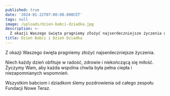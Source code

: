 ```yaml
---
published: true
date: '2024-01-22T07:00:00.000CET'
tags: null
image: /uploads/dzien-babci-dziadka.jpg
description: >-
  Z okazji Waszego święta pragniemy złożyć najserdeczniejsze życzenia od Fundacji Nowe Teraz.
title: Dzień Babci i Dzień Dziadka
---
```


Z okazji Waszego święta pragniemy złożyć najserdeczniejsze życzenia. 

Niech każdy dzień obfituje w radość, zdrowie i niekończącą się miłość. Życzymy Wam, aby każda wspólna chwila była pełna ciepła i niezapomnianych wspomnień.

Wszystkim babciom i dziadkom ślemy pozdrowienia od całego zespołu Fundacji Nowe Teraz. 
